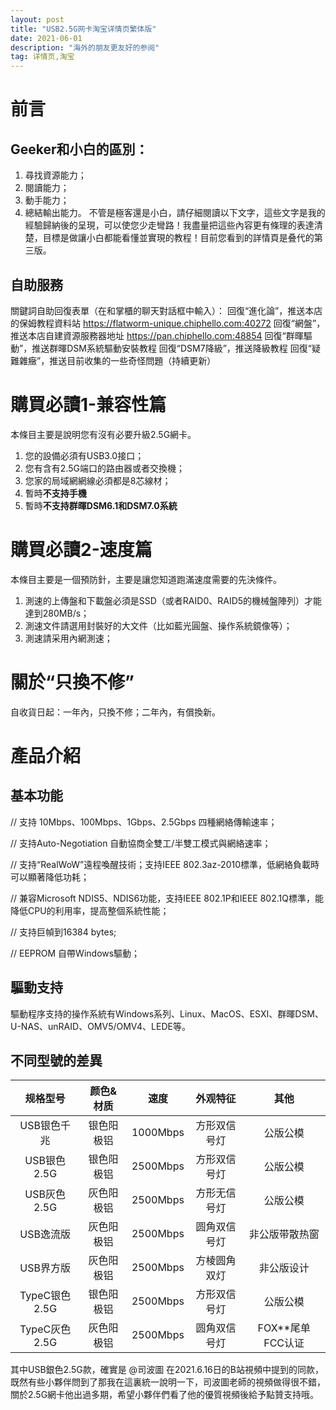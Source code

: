 ```yaml
---
layout: post
title: "USB2.5G网卡淘宝详情页繁体版"
date: 2021-06-01 
description: "海外的朋友更友好的参阅"
tag: 详情页,淘宝
---
```


# 前言
## Geeker和小白的區別：

  1. 尋找資源能力；
  2. 閱讀能力；
  3. 動手能力；
  4. 總結輸出能力。
不管是極客還是小白，請仔細閱讀以下文字，這些文字是我的經驗歸納後的呈現，可以使您少走彎路！我盡量把這些內容更有條理的表達清楚，目標是做讓小白都能看懂並實現的教程！目前您看到的詳情頁是叠代的第三版。

## 自助服務
關鍵詞自助回復表單（在和掌櫃的聊天對話框中輸入）：
回復“進化論”，推送本店的保姆教程資料站 https://flatworm-unique.chiphello.com:40272
回復“網盤”，推送本店自建資源服務器地址 
https://pan.chiphello.com:48854
回復“群暉驅動”，推送群暉DSM系統驅動安裝教程
回復“DSM7降級”，推送降級教程
回復“疑難雜癥”，推送目前收集的一些奇怪問題（持續更新）

# 購買必讀1-兼容性篇
本條目主要是說明您有沒有必要升級2.5G網卡。
1. 您的設備必須有USB3.0接口；
2. 您有含有2.5G端口的路由器或者交換機；
3. 您家的局域網網線必須都是8芯線材；
4. 暫時**不支持手機**
5. 暫時**不支持群暉DSM6.1和DSM7.0系統**

# 購買必讀2-速度篇
本條目主要是一個預防針，主要是讓您知道跑滿速度需要的先決條件。
1. 測速的上傳盤和下載盤必須是SSD（或者RAID0、RAID5的機械盤陣列）才能達到280MB/s；
2. 測速文件請選用封裝好的大文件（比如藍光圓盤、操作系統鏡像等）；
3. 測速請采用內網測速；

# 關於“只換不修”
自收貨日起：一年內，只換不修；二年內，有償換新。

# 產品介紹
## 基本功能
// 支持 10Mbps、100Mbps、1Gbps、2.5Gbps 四種網絡傳輸速率；

// 支持Auto-Negotiation 自動協商全雙工/半雙工模式與網絡速率；

// 支持“RealWoW”遠程喚醒技術；支持IEEE 802.3az-2010標準，低網絡負載時可以顯著降低功耗；

// 兼容Microsoft NDIS5、NDIS6功能，支持IEEE 802.1P和IEEE 802.1Q標準，能降低CPU的利用率，提高整個系統性能；

// 支持巨幀到16384 bytes;

// EEPROM 自帶Windows驅動；

## 驅動支持
驅動程序支持的操作系統有Windows系列、Linux、MacOS、ESXI、群暉DSM、U-NAS、unRAID、OMV5/OMV4、LEDE等。
## 不同型號的差異
|   规格型号    | 颜色&材质  |   速度   |   外观特征   |       其他       |
| :-----------: | :--------: | :------: | :----------: | :--------------: |
|  USB银色千兆  | 银色阳极铝 | 1000Mbps | 方形双信号灯 |     公版公模     |
|  USB银色2.5G  | 银色阳极铝 | 2500Mbps | 方形双信号灯 |     公版公模     |
|  USB灰色2.5G  | 灰色阳极铝 | 2500Mbps | 方形无信号灯 |     公版公模     |
|   USB逸流版   | 灰色阳极铝 | 2500Mbps | 圆角双信号灯 |  非公版带散热窗  |
|   USB界方版   | 灰色阳极铝 | 2500Mbps | 方棱圆角双灯 |    非公版设计    |
| TypeC银色2.5G | 银色阳极铝 | 2500Mbps | 方形双信号灯 |     公版公模     |
| TypeC灰色2.5G | 灰色阳极铝 | 2500Mbps | 圆角双信号灯 | FOX**尾单FCC认证 |


其中USB銀色2.5G款，確實是 @司波圖 在2021.6.16日的B站視頻中提到的同款，既然有些小夥伴問到了那我在這裏統一說明一下，司波圖老師的視頻做得很不錯，關於2.5G網卡他出過多期，希望小夥伴們看了他的優質視頻後給予點贊支持哦。

